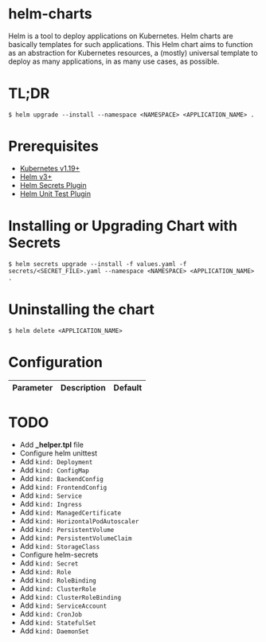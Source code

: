# helm-charts

Helm is a tool to deploy applications on Kubernetes. Helm charts are basically templates for such applications. This Helm chart aims to function as an abstraction for Kubernetes resources, a (mostly) universal template to deploy as many applications, in as many use cases, as possible.

# TL;DR

```
$ helm upgrade --install --namespace <NAMESPACE> <APPLICATION_NAME> .
```

# Prerequisites

- [Kubernetes v1.19+](https://github.com/kubernetes/kubernetes)
- [Helm v3+](https://github.com/helm/helm)
- [Helm Secrets Plugin](https://github.com/jkroepke/helm-secrets)
- [Helm Unit Test Plugin](https://github.com/vbehar/helm3-unittest)

# Installing or Upgrading Chart with Secrets

```
$ helm secrets upgrade --install -f values.yaml -f secrets/<SECRET_FILE>.yaml --namespace <NAMESPACE> <APPLICATION_NAME> .
```

# Uninstalling the chart

```
$ helm delete <APPLICATION_NAME>
```

# Configuration

| Parameter | Description | Default |
|-----------|-------------|---------|

# TODO
- Add **_helper.tpl** file
- Configure helm unittest
- Add `kind: Deployment`
- Add `kind: ConfigMap`
- Add `kind: BackendConfig`
- Add `kind: FrontendConfig`
- Add `kind: Service`
- Add `kind: Ingress`
- Add `kind: ManagedCertificate`
- Add `kind: HorizontalPodAutoscaler`
- Add `kind: PersistentVolume`
- Add `kind: PersistentVolumeClaim`
- Add `kind: StorageClass`
- Configure helm-secrets
- Add `kind: Secret`
- Add `kind: Role`
- Add `kind: RoleBinding`
- Add `kind: ClusterRole`
- Add `kind: ClusterRoleBinding`
- Add `kind: ServiceAccount`
- Add `kind: CronJob`
- Add `kind: StatefulSet`
- Add `kind: DaemonSet`
